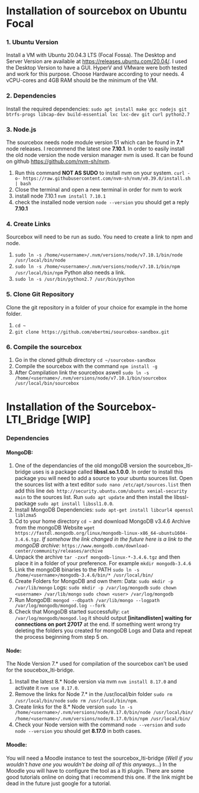 # Installation of sourcebox on Ubuntu Focal
### 1. Ubuntu Version
Install a VM with Ubuntu 20.04.3 LTS (Focal Fossa). The Desktop and Server Version are available at https://releases.ubuntu.com/20.04/. I used the Desktop Version to have a GUI.
HyperV and VMware were both tested and work for this purpose. Choose Hardware according to your needs. 4 vCPU-cores and 4GB RAM should be the minimum of the VM.
### 2. Dependencies
Install the required dependencies:
`sudo apt install make gcc nodejs git btrfs-progs libcap-dev build-essential lxc lxc-dev git curl python2.7`
### 3. Node.js
The sourcebox needs node module version 51 which can be found in __7.*__ node releases. I recommend the latest one __7.10.1__. In order to easily install the old node version the node version manager nvm is used. It can be found on github https://github.com/nvm-sh/nvm. 
1. Run this command __NOT AS SUDO__ to install nvm on your system. `curl -o- https://raw.githubusercontent.com/nvm-sh/nvm/v0.39.0/install.sh | bash`
2. Close the terminal and open a new terminal in order for nvm to work
3. install node 7.10.1 `nvm install 7.10.1`
4. check the installed node version `node --version` you should get a reply __7.10.1__
### 4. Create Links
Sourcebox will need to be run as sudo. You need to create a link to npm and node.
1. `sudo ln -s /home/<username>/.nvm/versions/node/v7.10.1/bin/node /usr/local/bin/node`
2. `sudo ln -s /home/<username>/.nvm/versions/node/v7.10.1/bin/npm /usr/local/bin/npm`
Python also needs a link.
1. `sudo ln -s /usr/bin/python2.7 /usr/bin/python`
### 5. Clone Git Repository
Clone the git repository in a folder of your choice for example in the home folder.
1. `cd ~`
2. `git clone https://github.com/ebertmi/sourcebox-sandbox.git`
### 6. Compile the sourcebox
1. Go in the cloned github directory `cd ~/sourcebox-sandbox`
2. Compile the sourcebox with the command `npm install -g`
3. After Compilation link the sourcebox aswell `sudo ln -s /home/<username>/.nvm/versions/node/v7.10.1/bin/sourcebox /usr/local/bin/sourcebox`
# Installation of the Sourcebox-LTI_Bridge \[WIP\]
### Dependencies
#### MongoDB: 
1. One of the dependancies of the old mongoDB version the sourcebox_lti-bridge uses is a package called __libssl.so.1.0.0__. In order to install this package you will need to add a source to your ubuntu sources list. Open the sources list with a text editor `sudo nano /etc/apt/sources.list` then add this line `deb http://security.ubuntu.com/ubuntu xenial-security main` to the sources list. Run `sudo apt update` and then install the libssl-package `sudo apt install libssl1.0.0`.
2. Install MongoDB Dependencies: `sudo apt-get install libcurl4 openssl liblzma5`
3. Cd to your home directory `cd ~` and download MongoDB v3.4.6 Archive from the mongoDB Website `wget https://fastdl.mongodb.org/linux/mongodb-linux-x86_64-ubuntu1604-3.4.6.tgz`. *If somehow the link changed in the future here is a link to the mongoDB archive:* `https://www.mongodb.com/download-center/community/releases/archive`
4. Unpack the archive `tar -zxvf mongodb-linux-*-3.4.6.tgz` and then place it in a folder of your preference. For example `mkdir mongodb-3.4.6`
5. Link the mongoDB binaries to the PATH `sudo ln -s  /home/<username>/mongodb-3.4.6/bin/* /usr/local/bin/`
6. Create Folders for MongoDB and own them: Data: `sudo mkdir -p /var/lib/mongo` Logs: `sudo mkdir -p /var/log/mongodb` `sudo chown <username> /var/lib/mongo` `sudo chown <user> /var/log/mongodb`
7. Run MongoDB: `mongod --dbpath /var/lib/mongo --logpath /var/log/mongodb/mongod.log --fork`
8. Check that MongoDB started successfully: `cat /var/log/mongodb/mongod.log` it should output __\[initandlisten\] waiting for connections on port 27017__ at the end. If something went wrong try deleting the folders you created for mongoDB Logs and Data and repeat the process beginning from step 5 on.
#### Node:
The Node Version 7.* used for compilation of the sourcebox can't be used for the soucebox_lti-bridge.
1. Install the latest 8.* Node version via nvm `nvm install 8.17.0` and activate it `nvm use 8.17.0`.
2. Remove the links for Node 7.* in the /usr/local/bin folder `sudo rm /usr/local/bin/node` `sudo rm /usr/local/bin/npm`.
3. Create links for the 8.* Node version `sudo ln -s /home/<username>/.nvm/versions/node/8.17.0/bin/node /usr/local/bin/` `/home/<username>/.nvm/versions/node/8.17.0/bin/npm /usr/local/bin/`
4. Check your Node version with the command `node --version` and `sudo node --version` you should get __8.17.0__ in both cases.
#### Moodle:
You will need a Moodle instance to test the sourcebox_lti-bridge (*Well if you wouldn't have one you wouldn't be doing all of this anyways...*) In the Moodle you will have to configure the tool as a lti plugin. There are some good tutorials online on doing that i recommend this one. If the link might be dead in the future just google for a tutorial.
